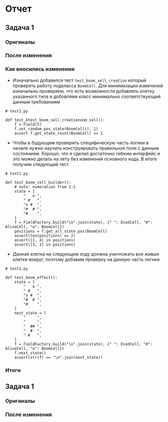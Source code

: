 # Отчет

## Задача 1

### Оригиналы

### После изменения

### Как вносились изменения

* Изначально добавился тест `test_boom_sell_creation` который проверять работу подкласса `BoomCell`. Для минимизации изменений
изначально проверяем, что есть возможности добавлять клетку указанного типа и добовляем класс минимально соответствующий данным требованиям

```
# test1.py

def test_btest_boom_sell_creationoom_sell():
    f = Field(5)
    f.set_random_pos_state(BoomCell(), 1)
    assert f.get_state_count(BoomCell) == 1
```

* Чтобы в будующем проверить специфическую часть логики в начале нужно научить конструировать правильное поле с данным состоянием.
Хорошо, что я сделал достаточно гибким интерфейс и это можно делать на лету без изменения основного кода. В итоге получим
следующий тест

```
# test1.py

def test_boom_cell_builder():
    # note: numeration from 1:1
    state = [
        "   o ",
        " #   ",
        "o #  ",
        "#  # ",
        "#    ",
    ]
    f = FieldFactory.build("\n".join(state), {" ": DiedCell, "#": AliveCell, "o": BoomCell})
    positions = f.get_all_state_pos(BoomCell)
    assert(len(positions) == 2)
    assert([1, 4] in positions)
    assert([3, 1] in positions)
```

* Данная клетка на следующем ходу должна уничтожать все живые клетки вокруг, поэтому добавим проверку на данную часть логики

```
# test1.py

def test_boom_effect():
    state = [
        "   o ",
        " #   ",
        "o #  ",
        "#  # ",
        "#    ",
    ]
    next_state = [
        "     ",
        "     ",
        "  ## ",
        "  #  ",
        " #   ",
    ]
    f = FieldFactory.build("\n".join(state), {" ": DiedCell, "#": AliveCell, "o": BoomCell})
    f.next_state()
    assert(str(f) == "\n".join(next_state))
```

### Итоги

## Задача 1

### Оригиналы

### После изменения